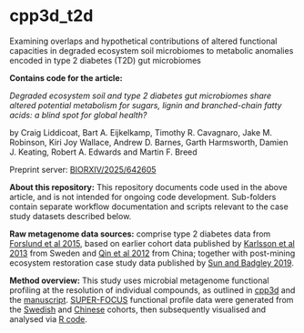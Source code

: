 # cpp3d_t2d
Examining overlaps and hypothetical contributions of altered functional capacities in degraded ecosystem soil microbiomes to metabolic anomalies encoded in type 2 diabetes (T2D) gut microbiomes

**Contains code for the article:**

*Degraded ecosystem soil and type 2 diabetes gut microbiomes share altered potential metabolism for sugars, lignin and branched-chain fatty acids: a blind spot for global health?*

by Craig Liddicoat, Bart A. Eijkelkamp, Timothy R. Cavagnaro, Jake M. Robinson, Kiri Joy Wallace, Andrew D. Barnes, Garth Harmsworth, Damien J. Keating, Robert A. Edwards and Martin F. Breed

Preprint server: [BIORXIV/2025/642605](https://doi.org/10.1101/2025.03.11.642605)

**About this repository:** This repository documents code used in the above article, and is not intended for ongoing code development. Sub-folders contain separate workflow documentation and scripts relevant to the case study datasets described below.

**Raw metagenome data sources:** comprise type 2 diabetes data from [Forslund et al 2015](https://www.nature.com/articles/nature15766), based on earlier cohort data published by [Karlsson et al 2013](https://www.nature.com/articles/nature12198) from Sweden and [Qin et al 2012](https://www.nature.com/articles/nature12198) from China; together with post-mining ecosystem restoration case study data published by [Sun and Badgley 2019](https://www.sciencedirect.com/science/article/abs/pii/S0038071719301385?via%3Dihub).

**Method overview:** This study uses microbial metagenome functional profiling at the resolution of individual compounds, as outlined in [cpp3d](https://github.com/liddic/cpp3d) and the [manuscript](https://doi.org/10.1101/2025.03.11.642605). [SUPER-FOCUS](https://github.com/metageni/SUPER-FOCUS) functional profile data were generated from the [Swedish](https://github.com/liddic/compound_potential/tree/main/forslund-t2d/ft2d_3_superfocus_fxns) and [Chinese](forslund-t2d-chn/3_fxn_superfocus) cohorts, then subsequently visualised and analysed via [R code](cpp3d-t2d-R-code-June2025.R).
